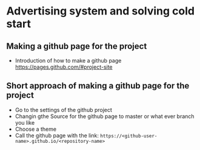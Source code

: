 # Advertising system and solving cold start

## Making a github page for the project

* Introduction of how to make a github page https://pages.github.com/#project-site

## Short approach of making a github page for the project

* Go to the settings of the github project
* Changin gthe Source for the github page to master or what ever branch you like
* Choose a theme
* Call the github page with the link: `https://<github-user-name>.github.io/<repository-name>`
